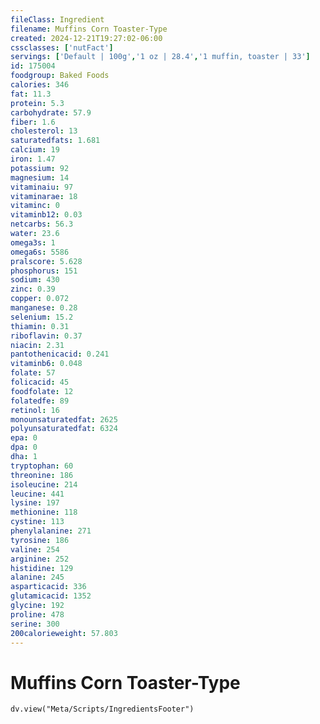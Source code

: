 ```yaml
---
fileClass: Ingredient
filename: Muffins Corn Toaster-Type
created: 2024-12-21T19:27:02-06:00
cssclasses: ['nutFact']
servings: ['Default | 100g','1 oz | 28.4','1 muffin, toaster | 33']
id: 175004
foodgroup: Baked Foods
calories: 346
fat: 11.3
protein: 5.3
carbohydrate: 57.9
fiber: 1.6
cholesterol: 13
saturatedfats: 1.681
calcium: 19
iron: 1.47
potassium: 92
magnesium: 14
vitaminaiu: 97
vitaminarae: 18
vitaminc: 0
vitaminb12: 0.03
netcarbs: 56.3
water: 23.6
omega3s: 1
omega6s: 5586
pralscore: 5.628
phosphorus: 151
sodium: 430
zinc: 0.39
copper: 0.072
manganese: 0.28
selenium: 15.2
thiamin: 0.31
riboflavin: 0.37
niacin: 2.31
pantothenicacid: 0.241
vitaminb6: 0.048
folate: 57
folicacid: 45
foodfolate: 12
folatedfe: 89
retinol: 16
monounsaturatedfat: 2625
polyunsaturatedfat: 6324
epa: 0
dpa: 0
dha: 1
tryptophan: 60
threonine: 186
isoleucine: 214
leucine: 441
lysine: 197
methionine: 118
cystine: 113
phenylalanine: 271
tyrosine: 186
valine: 254
arginine: 252
histidine: 129
alanine: 245
asparticacid: 336
glutamicacid: 1352
glycine: 192
proline: 478
serine: 300
200calorieweight: 57.803
---
```


# Muffins Corn Toaster-Type

```dataviewjs
dv.view("Meta/Scripts/IngredientsFooter")
```